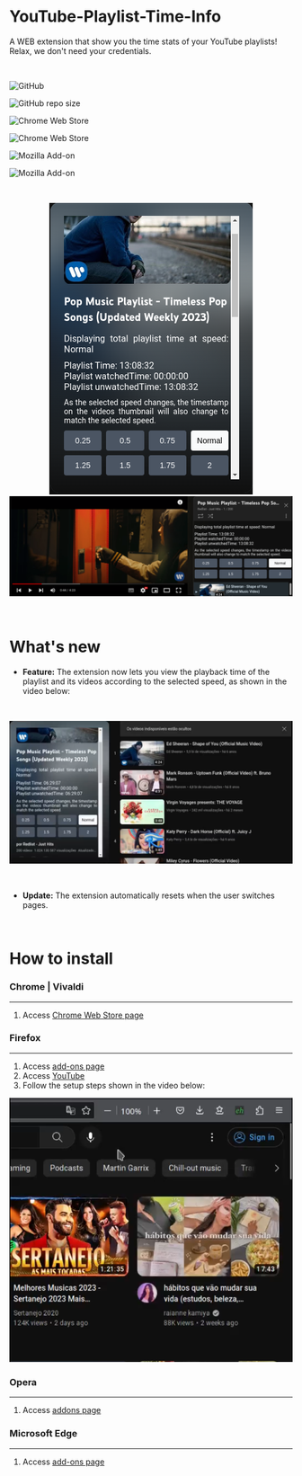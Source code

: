 # YouTube-Playlist-Time-Info

<p>A WEB extension that show you the time stats of your YouTube playlists! Relax, we don't need your credentials.</p>

<br>

<p  align="center">

  ![GitHub](https://img.shields.io/github/license/vitor0p9f/youtube-playlist-time-info?color=dark&style=plastic)

  ![GitHub repo size](https://img.shields.io/github/repo-size/vitor0p9f/youtube-playlist-time-info?color=dark&style=plastic)

  ![Chrome Web Store](https://img.shields.io/chrome-web-store/users/baiijeboainjcealpenohoogjkplopmh?color=blue&label=Chrome%20users&style=plastic)

  ![Chrome Web Store](https://img.shields.io/chrome-web-store/rating/baiijeboainjcealpenohoogjkplopmh?color=yellow&label=Chrome%20rating)

  ![Mozilla Add-on](https://img.shields.io/amo/users/youtube-playlist-time-info?label=Mozilla%20users&style=plastic)

  ![Mozilla Add-on](https://img.shields.io/amo/rating/youtube-playlist-time-info?color=yellow&label=Mozilla%20rating&style=plastic)
  
</p>

<br>

<p  align="center">

  <img  src="./Example-Playlist%20Panel.png" alt="Image showing the extension working in the playlist info tab"/>

  <img  src="./Example-Watch%20Panel.png" alt="Image showing the extension working while viewing a video in the playlist"/>

</p>  

<br>

# What's new

* <b>Feature:</b> The extension now lets you view the playback time of the playlist and its videos according to the selected speed, as shown in the video below:

<br>

[![Watch the video](./ExtensionExampleThumbnail.png)](https://youtu.be/juTRNImp164)

<br>

* <b>Update:</b> The extension automatically resets when the user switches pages.

<br>

# How to install

### Chrome | Vivaldi

<hr>

1. Access <a  href="https://chrome.google.com/webstore/detail/youtube-playlist-time-inf/baiijeboainjcealpenohoogjkplopmh">Chrome Web Store page</a>

### Firefox

<hr>

1. Access <a  href="https://addons.mozilla.org/pt-BR/firefox/addon/youtube-playlist-time-info/">add-ons page</a>
2. Access <a href="https://www.youtube.com">YouTube </a>
3. Follow the setup steps shown in the video below:

[![Watch the video](./FireFoxConfigurationThumbnail.png)](https://youtu.be/OF082z5-qg4)

### Opera

<hr>

1. Access <a  href="https://addons.opera.com/en/extensions/details/youtube-playlist-time-info/">addons page</a>

### Microsoft Edge

<hr>

1. Access <a  href="https://microsoftedge.microsoft.com/addons/detail/youtube-playlist-time-inf/ndillecpkaamieconfpcilmipnigaoja">add-ons page</a>
